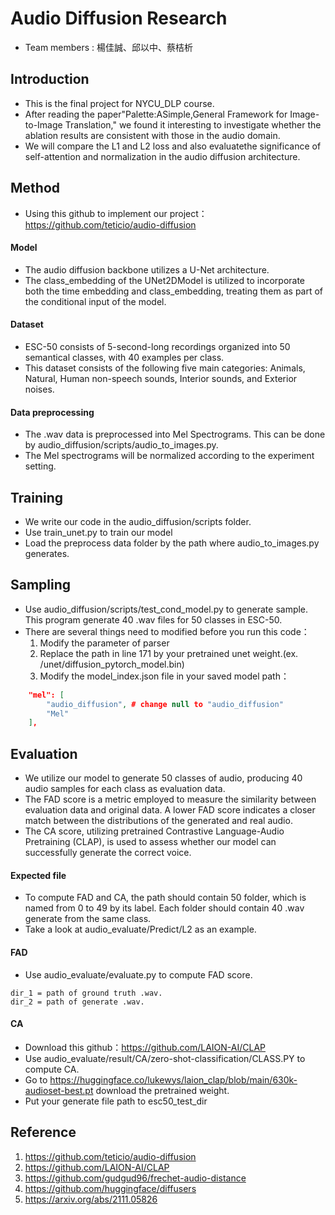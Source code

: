 # Audio Diffusion Research

* Team members : 楊佳誠、邱以中、蔡桔析

## Introduction

* This is the final project for NYCU_DLP course.
* After reading the paper"Palette:ASimple,General Framework for Image-to-Image Translation," we found it interesting to investigate whether the ablation results are consistent with those in the audio domain.
* We will compare the L1 and L2 loss and also evaluatethe significance of self-attention and normalization in the audio diffusion architecture.

## Method
* Using this github to implement our project：https://github.com/teticio/audio-diffusion
#### Model 
* The audio diffusion backbone utilizes a U-Net architecture.
* The class_embedding of the UNet2DModel is utilized to incorporate both the time embedding and class_embedding, treating them as part of the conditional input of the model.
#### Dataset
* ESC-50 consists of 5-second-long recordings organized into 50 semantical classes, with 40 examples per class.
* This dataset consists of the following five main categories: Animals, Natural, Human non-speech sounds, Interior sounds, and Exterior noises.
#### Data preprocessing
* The .wav data is preprocessed into Mel Spectrograms. This can be done by audio_diffusion/scripts/audio_to_images.py. 
* The Mel spectrograms will be normalized according to the experiment setting.

## Training
* We write our code in the audio_diffusion/scripts folder.
* Use train_unet.py to train our model
* Load the preprocess data folder by the path where audio_to_images.py generates.
## Sampling
* Use audio_diffusion/scripts/test_cond_model.py to generate sample. This program generate 40 .wav files for 50 classes in ESC-50.
* There are several things need to modified before you run this code：
    1. Modify the parameter of parser
    2. Replace the path in line 171 by your pretrained unet weight.(ex. /unet/diffusion_pytorch_model.bin)
    3. Modify the model_index.json file in your saved model path：
```json
    "mel": [
        "audio_diffusion", # change null to "audio_diffusion"
        "Mel"
    ],
```
## Evaluation

* We utilize our model to generate 50 classes of audio, producing 40 audio samples for each class as evaluation data.
* The FAD score is a metric employed to measure the similarity between evaluation data and original data. A lower FAD score indicates a closer match between the distributions of the generated and real audio.
* The CA score, utilizing pretrained Contrastive Language-Audio Pretraining (CLAP), is used to assess whether our model can successfully generate the correct voice.

#### Expected file
* To compute FAD and CA, the path should contain 50 folder, which is named from 0 to 49 by its label. Each folder should contain 40 .wav generate from the same class.
* Take a look at audio_evaluate/Predict/L2 as an example.

#### FAD
* Use audio_evaluate/evaluate.py to compute FAD score.
```
dir_1 = path of ground truth .wav.
dir_2 = path of generate .wav.
```
#### CA
* Download this github：https://github.com/LAION-AI/CLAP
* Use audio_evaluate/result/CA/zero-shot-classification/CLASS.PY to compute CA.
* Go to https://huggingface.co/lukewys/laion_clap/blob/main/630k-audioset-best.pt download the pretrained weight.
* Put your generate file path to esc50_test_dir





## Reference

1. https://github.com/teticio/audio-diffusion
2. https://github.com/LAION-AI/CLAP
3. https://github.com/gudgud96/frechet-audio-distance
4. https://github.com/huggingface/diffusers
5. https://arxiv.org/abs/2111.05826


